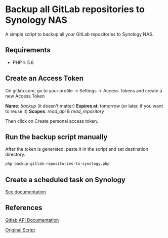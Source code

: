 # Backup all GitLab repositories to Synology NAS

A simple script to backup all your GitLab repositories to Synology NAS.

## Requirements

- PHP ≥ 5.6

## Create an Access Token

On gitlab.com, go to your profile -> Settings -> Access Tokens and create a new Access Token

**Name**: _backup_ (it doesn't matter)
**Expires at**: tomorrow (or later, if you want to reuse it)
**Scopes**: _read_api_ & _read_repository_

Then click on Create personal access token.

## Run the backup script manually

After the token is generated, paste it in the script and set destination directory.

```bash
php backup-gitlab-repositories-to-synology.php
```

## Create a scheduled task on Synology

[See documentation](https://www.synology.com/en-uk/knowledgebase/DSM/help/DSM/AdminCenter/system_taskscheduler)

## References

[Gitlab API Documentation](https://docs.gitlab.com/ee/api/)

[Original Script](https://gist.github.com/roydejong/165c72a87da332d1c34b2ec486a7e5bd)
